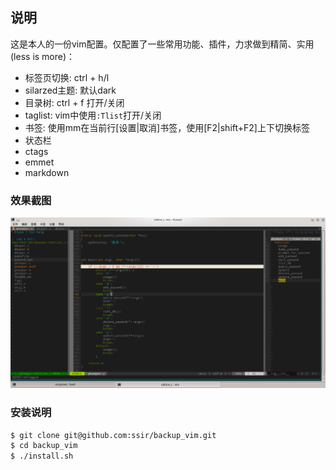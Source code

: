 ## 说明

这是本人的一份vim配置。仅配置了一些常用功能、插件，力求做到精简、实用(less is more)：

+ 标签页切换: ctrl + h/l 
+ silarzed主题: 默认dark
+ 目录树: ctrl + f 打开/关闭
+ taglist: vim中使用`:Tlist`打开/关闭
+ 书签: 使用mm在当前行[设置|取消]书签，使用[F2|shift+F2]上下切换标签
+ 状态栏
+ ctags
+ emmet
+ markdown


### 效果截图

![效果截图](./vim.png)


### 安装说明

``` bash
$ git clone git@github.com:ssir/backup_vim.git
$ cd backup_vim
$ ./install.sh
```


